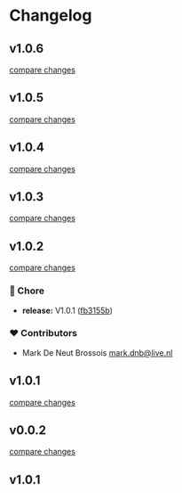 # Changelog


## v1.0.6

[compare changes](https://github.com/mbrossois/nuxt-mocking-module/compare/v1.0.5...v1.0.6)

## v1.0.5

[compare changes](https://github.com/mbrossois/nuxt-mocking-module/compare/v1.0.4...v1.0.5)

## v1.0.4

[compare changes](https://github.com/mbrossois/nuxt-mocking-module/compare/v1.0.3...v1.0.4)

## v1.0.3

[compare changes](https://github.com/mbrossois/nuxt-mocking-module/compare/v1.0.2...v1.0.3)

## v1.0.2

[compare changes](https://github.com/mbrossois/nuxt-mocking-module/compare/v0.0.2...v1.0.2)

### 🏡 Chore

- **release:** V1.0.1 ([fb3155b](https://github.com/mbrossois/nuxt-mocking-module/commit/fb3155b))

### ❤️ Contributors

- Mark De Neut Brossois <mark.dnb@live.nl>

## v1.0.1

[compare changes](https://github.com/mbrossois/nuxt-mocking-module/compare/v0.0.2...v1.0.1)

## v0.0.2

[compare changes](https://github.com/mbrossois/nuxt-mocking-module/compare/v1.0.1...v0.0.2)

## v1.0.1

